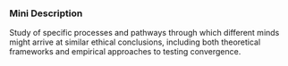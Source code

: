 ### Mini Description

Study of specific processes and pathways through which different minds might arrive at similar ethical conclusions, including both theoretical frameworks and empirical approaches to testing convergence.
